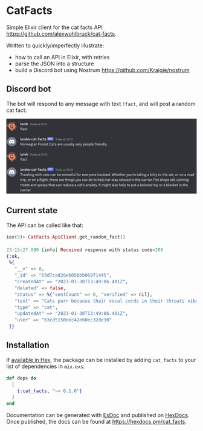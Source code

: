 # CatFacts

Simple Elixir client for the cat facts API <https://github.com/alexwohlbruck/cat-facts>.

Written to quickly/imperfectly illustrate:

* how to call an API in Elixir, with retries
* parse the JSON into a structure
* build a Discord bot using Nostrum <https://github.com/Kraigie/nostrum>

## Discord bot

The bot will respond to any message with text `!fact`, and will post a random cat fact:

![Cat facts bot in action](cat_facts_in_action.png)

## Current state

The API can be called like that:

```elixir
iex(5)> CatFacts.ApiClient.get_random_fact()

23:15:27.080 [info] Received response with status code=200
{:ok,
 %{
   "__v" => 0,
   "_id" => "63d7cad26e605bbb069f1445",
   "createdAt" => "2023-01-30T13:49:06.481Z",
   "deleted" => false,
   "status" => %{"sentCount" => 0, "verified" => nil},
   "text" => "Cats purr because their vocal cords in their throats vibrate. So the muscles of the larynx open and close the passage of air about 25 times per second.",
   "type" => "cat",
   "updatedAt" => "2023-01-30T13:49:06.481Z",
   "user" => "63cd5150eec42e60ec32de30"
 }}
```

## Installation

If [available in Hex](https://hex.pm/docs/publish), the package can be installed
by adding `cat_facts` to your list of dependencies in `mix.exs`:

```elixir
def deps do
  [
    {:cat_facts, "~> 0.1.0"}
  ]
end
```

Documentation can be generated with [ExDoc](https://github.com/elixir-lang/ex_doc)
and published on [HexDocs](https://hexdocs.pm). Once published, the docs can
be found at <https://hexdocs.pm/cat_facts>.

